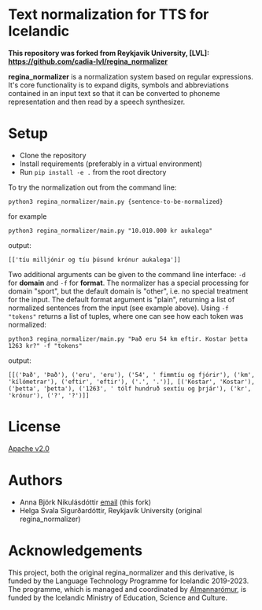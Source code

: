 # Text normalization for TTS for Icelandic

__This repository was forked from Reykjavik University, [LVL]: https://github.com/cadia-lvl/regina_normalizer__

__regina_normalizer__ is a normalization system based on regular expressions. It's core functionality is to expand digits, symbols and abbreviations contained in an input text so that it can be converted to phoneme representation and then read by a speech synthesizer.

# Setup
* Clone the repository
* Install requirements (preferably in a virtual environment)
* Run `pip install -e .` from the root directory

To try the normalization out from the command line:

`python3 regina_normalizer/main.py {sentence-to-be-normalized}`

for example

`python3 regina_normalizer/main.py "10.010.000 kr aukalega"`

output:

`[['tíu milljónir og tíu þúsund krónur aukalega']]` 

Two additional arguments can be given to the command line interface: `-d` for __domain__ and `-f` for __format__.
The normalizer has a special processing for domain "sport", but the default domain is "other", i.e. no special treatment for the input. The default format argument is "plain", returning a list of normalized sentences from the input (see example above). Using `-f "tokens"` returns a list of tuples, where one can see how each token was normalized:

`python3 regina_normalizer/main.py "Það eru 54 km eftir. Kostar þetta 1263 kr?" -f "tokens"` 

output: 

`[[('Það', 'Það'), ('eru', 'eru'), ('54', ' fimmtíu og fjórir'), ('km', 'kílómetrar'), ('eftir', 'eftir'), ('.', '.')], [('Kostar', 'Kostar'), ('þetta', 'þetta'), ('1263', ' tólf hundruð sextíu og þrjár'), ('kr', 'krónur'), ('?', '?')]]`

# License
[Apache v2.0](LICENSE)

# Authors
- Anna Björk Nikulásdóttir [email](anna@grammatek.com) (this fork)
- Helga Svala Sigurðardóttir, Reykjavík University (original regina_normalizer)

# Acknowledgements
This project, both the original regina_normalizer and this derivative, is funded by the Language Technology Programme for Icelandic 2019-2023. The programme, which is managed and coordinated by [Almannarómur](https://almannaromur.is/), is funded by the Icelandic Ministry of Education, Science and Culture.

